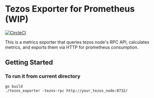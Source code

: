 # Tezos Exporter for Prometheus (WIP)

[![CircleCI](https://circleci.com/gh/ecadlabs/tezos_exporter.svg?style=svg)](https://circleci.com/gh/ecadlabs/tezos_exporter)

This is a metrics exporter that queries tezos node's RPC API, calculates
metrics, and exports them via HTTP for prometheus consumption.

## Getting Started

### To run it from current directory

```
go build
./tezos_exporter -tezos-rpc http://your_tezos_node:8732/ 
```


